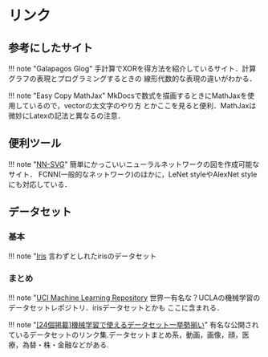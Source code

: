 # リンク

## 参考にしたサイト

!!! note "Galapagos Glog"
	手計算でXORを得方法を紹介しているサイト．計算グラフの表現とプログラミングするときの
	線形代数的な表現の違いがわかる．

!!! note "Easy Copy MathJax"
	MkDocsで数式を描画するときにMathJaxを使用しているので，vectorの太文字のやり方
	とかここを見ると便利．MathJaxは微妙にLatexの記法と異なるの注意．

## 便利ツール

!!! note "[NN-SVG](http://alexlenail.me/NN-SVG/)"
	簡単にかっこいいニューラルネットワークの図を作成可能なサイト．
	FCNN(一般的なネットワーク)のほかに，LeNet styleやAlexNet styleにも対応している．

## データセット

### 基本

!!! note "[Iris](http://archive.ics.uci.edu/ml/datasets/Iris)
	言わずとしれたirisのデータセット

### まとめ

!!! note "[UCI Machine Learning Repository](http://archive.ics.uci.edu/ml/index.php)
	世界一有名な？UCLAの機械学習のデータセットレポジトリ．irisデータセットとかも
	ここに含まれる．

!!! note "[[24個掲載]機械学習で使えるデータセット一挙勢揃い](https://www.codexa.net/ml-dataset-list/)"
	有名な公開されているデータセットのリンク集.データセットまとめ系，動画，画像，顔，医療，為替・株・金融などがある.
	

